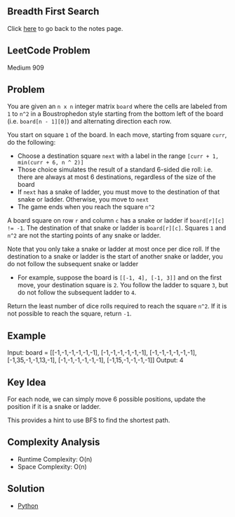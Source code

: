 ## Breadth First Search
Click [here](../notes.md) to go back to the notes page.

## LeetCode Problem
Medium 909

## Problem
You are given an `n x n` integer matrix `board` where the cells are labeled from `1` to `n^2` in a Boustrophedon style starting from the bottom left of the board (i.e. `board[n - 1][0]`) and alternating direction each row.

You start on square `1` of the board. In each move, starting from square `curr`, do the following:
- Choose a destination square `next` with a label in the range `[curr + 1, min(curr + 6, n ^ 2)]`
- Those choice simulates the result of a standard 6-sided die roll: i.e. there are always at most 6 destinations, regardless of the size of the board
- If `next` has a snake of ladder, you must move to the destination of that snake or ladder. Otherwise, you move to `next`
- The game ends when you reach the square `n^2`

A board square on row `r` and column `c` has a snake or ladder if `board[r][c] != -1`. The destination of that snake or ladder is `board[r][c]`. Squares `1` and `n^2` are not the starting points of any snake or ladder.

Note that you only take a snake or ladder at most once per dice roll. If the destination to a snake or ladder is the start of another snake or ladder, you do not follow the subsequent snake or ladder
- For example, suppose the board is `[[-1, 4], [-1, 3]]` and on the first move, your destination square is `2`. You follow the ladder to square `3`, but do not follow the subsequent ladder to `4`.

Return the least number of dice rolls required to reach the square `n^2`. If it is not possible to reach the square, return `-1`.

## Example
Input: board =
[[-1,-1,-1,-1,-1,-1],
 [-1,-1,-1,-1,-1,-1],
 [-1,-1,-1,-1,-1,-1],
 [-1,35,-1,-1,13,-1],
 [-1,-1,-1,-1,-1,-1],
 [-1,15,-1,-1,-1,-1]]
Output: 4

## Key Idea
For each node, we can simply move 6 possible positions, update the position if it is a snake or ladder.

This provides a hint to use BFS to find the shortest path.

## Complexity Analysis
- Runtime Complexity: O(n)
- Space Complexity: O(n)

## Solution
- [Python](./solution.py)